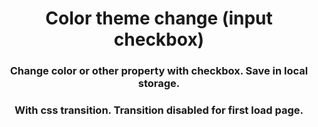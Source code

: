 <h1 align="center">Color theme change (input checkbox)</h1>
<h3 align="center">Change color or other property with checkbox. Save in local 
storage.</h3>





<h3 align="center">With css transition. Transition disabled for first load page.</h3>